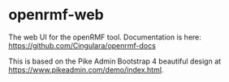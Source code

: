 # openrmf-web
The web UI for the openRMF tool. Documentation is here: https://github.com/Cingulara/openrmf-docs

This is based on the Pike Admin Bootstrap 4 beautiful design at https://www.pikeadmin.com/demo/index.html. 